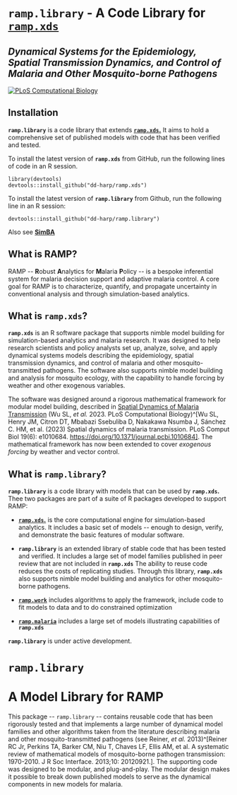 # **`ramp.library`** - A Code Library for [**`ramp.xds`**](https://dd-harp.github.io/ramp.xds/) 
## *Dynamical Systems for the Epidemiology, Spatial Transmission Dynamics, and Control of Malaria and Other Mosquito-borne Pathogens*

<!-- badges: start -->
[![PLoS Computational Biology](https://img.shields.io/badge/doi%3A10.1371%2Fjournal.pcbi.1010684-cornflowerblue?style=for-the-badge&logoColor=cornflowerblue&label=PLoS%20Comp%20Bio&labelColor=slategrey&link=https%3A%2F%2Fjournals.plos.org%2Fploscompbiol%2Farticle%3Fid%3D10.1371%2Fjournal.pcbi.1010684)](https://doi.org/10.1371/journal.pcbi.1010684)

<!-- badges: end -->


## Installation 

**`ramp.library`** is a code library that extends [**`ramp.xds`.**](https://dd-harp.github.io/ramp.xds/) It aims to hold a comprehensive set of published models with code that has been verified and tested. 

To install the latest version of **`ramp.xds`** from GitHub, run the following lines of code in an R session.

```
library(devtools)
devtools::install_github("dd-harp/ramp.xds")
```

To install the latest version of **`ramp.library`** from Github, run the following line in an R session: 
```
devtools::install_github("dd-harp/ramp.library")
```

Also see [**SimBA**](https://faculty.washington.edu/smitdave/simba/_site/index.html)

## What is RAMP?

RAMP -- **R**obust **A**nalytics for **M**alaria **P**olicy -- is a bespoke inferential system for malaria decision support and adaptive malaria control. A core goal for RAMP is to characterize, quantify, and propagate uncertainty in conventional analysis and through simulation-based analytics.

## What is **`ramp.xds`**?

**`ramp.xds`** is an R software package that supports nimble model building for simulation-based analytics and malaria research. It was designed to help research scientists and policy analysts set up, analyze, solve, and apply dynamical systems models describing the epidemiology, spatial transmission dynamics, and control of malaria and other mosquito-transmitted pathogens. The software also supports nimble model building and analysis for mosquito ecology, with the capability to handle forcing by weather and other exogenous variables. 

The software was designed around a rigorous mathematical framework for modular model building, described in [Spatial Dynamics of Malaria Transmission](https://journals.plos.org/ploscompbiol/article?id=10.1371/journal.pcbi.1010684) (Wu SL, *et al.* 2023. PLoS Computational Biology)^[Wu SL, Henry JM, Citron DT, Mbabazi Ssebuliba D, Nakakawa Nsumba J, Sánchez C. HM, et al. (2023) Spatial dynamics of malaria transmission. PLoS Comput Biol 19(6): e1010684. https://doi.org/10.1371/journal.pcbi.1010684]. The mathematical framework has now been extended to cover *exogenous forcing* by weather and vector control. 

## What is **`ramp.library`**?

**`ramp.library`** is a code library with models that can be used by **`ramp.xds`.** Thee two packages are part of a suite of R packages developed to support RAMP: 

+ [**`ramp.xds`.**](https://dd-harp.github.io/ramp.xds/) is the core computational engine for simulation-based analytics. It includes a basic set of models -- enough to design, verify, and demonstrate the basic features of modular software. 

+  **`ramp.library`** is an extended library of stable code that has been tested and verified. It includes a large set of model families published in peer review that are not included in **`ramp.xds`** The ability to reuse code reduces the costs of replicating studies. Through this library, **`ramp.xds`** also supports nimble model building and analytics for other mosquito-borne pathogens. 

+ [**`ramp.work`**](https://dd-harp.github.io/ramp.work/) includes algorithms to apply the framework, include code to fit models to data and to do constrained optimization 

+ [**`ramp.malaria`**](https://dd-harp.github.io/ramp.malaria/) includes a large set of models illustrating capabilities of **`ramp.xds`** 

**`ramp.library`**  is under active development. 

# **`ramp.library`** <br><br> A Model Library for RAMP

This package -- `ramp.library` -- contains reusable code that has been rigorously tested and that implements a large number of dynamical model families and other algorithms taken from the literature describing malaria and other mosquito-transmitted pathogens (see Reiner, *et al.* 2013)^[Reiner RC Jr, Perkins TA, Barker CM, Niu T, Chaves LF, Ellis AM, et al. A systematic review of mathematical models of mosquito-borne pathogen transmission: 1970-2010. J R Soc Interface. 2013;10: 20120921.]. The supporting code was designed to be modular, and plug-and-play. The modular design makes it possible to break down published models to serve as the dynamical components in new models for malaria. 


